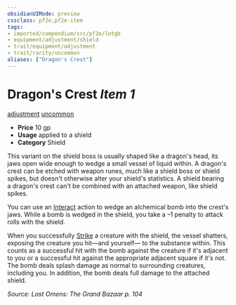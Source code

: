 ```yaml
---
obsidianUIMode: preview
cssclass: pf2e,pf2e-item
tags:
- imported/compendium/src/pf2e/lotgb
- equipment/adjustment/shield
- trait/equipment/adjustment
- trait/rarity/uncommon
aliases: ["Dragon's Crest"]
---
```

# Dragon's Crest *Item 1*  
[adjustment](adjustment-lotgb.md)  [uncommon](uncommon.md)  

- **Price** 10 gp
- **Usage** applied to a shield
- **Category** Shield

This variant on the shield boss is usually shaped like a dragon's head, its jaws open wide enough to wedge a small vessel of liquid within. A dragon's crest can be etched with weapon runes, much like a shield boss or shield spikes, but doesn't otherwise alter your shield's statistics. A shield bearing a dragon's crest can't be combined with an attached weapon, like shield spikes.

You can use an [Interact](interact.md) action to wedge an alchemical bomb into the crest's jaws. While a bomb is wedged in the shield, you take a –1 penalty to attack rolls with the shield.

When you successfully [Strike](strike.md) a creature with the shield, the vessel shatters, exposing the creature you hit—and yourself— to the substance within. This counts as a successful hit with the bomb against the creature if it's adjacent to you or a successful hit against the appropriate adjacent square if it's not. The bomb deals splash damage as normal to surrounding creatures, including you. In addition, the bomb deals full damage to the attached shield.

*Source: Lost Omens: The Grand Bazaar p. 104*
